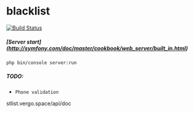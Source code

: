 # blacklist

[![Build Status](https://travis-ci.org/webexkievstudio/blacklist.svg)](https://travis-ci.org/webexkievstudio/blacklist)

##### [Server start] (http://symfony.com/doc/master/cookbook/web_server/built_in.html)
```bash
php bin/console server:run
```

##### TODO:
* `Phone validation`

stlist.vergo.space/api/doc